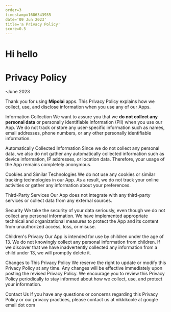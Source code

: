 ```yaml
---
order=3
timestamp=1686343935
date='09 Jun 2023'
title='a Privacy Policy'
score=0.5
---
```


# Hi hello
# Privacy Policy

-June 2023

Thank you for using **Mipolai** apps. This Privacy Policy explains how we collect, use, and disclose information when you use any of our Apps.

Information Collection
We want to assure you that we **do not collect any personal data** or personally identifiable information (PII) when you use our App. We do not track or store any user-specific information such as names, email addresses, phone numbers, or any other personally identifiable information.

Automatically Collected Information
Since we do not collect any personal data, we also do not gather any automatically collected information such as device information, IP addresses, or location data. Therefore, your usage of the App remains completely anonymous.

Cookies and Similar Technologies
We do not use any cookies or similar tracking technologies in our App. As a result, we do not track your online activities or gather any information about your preferences.

Third-Party Services
Our App does not integrate with any third-party services or collect data from any external sources.

Security
We take the security of your data seriously, even though we do not collect any personal information. We have implemented appropriate technical and organizational measures to protect the App and its content from unauthorized access, loss, or misuse.

Children's Privacy
Our App is intended for use by children under the age of 13. We do not knowingly collect any personal information from children. If we discover that we have inadvertently collected any information from a child under 13, we will promptly delete it.

Changes to This Privacy Policy
We reserve the right to update or modify this Privacy Policy at any time. Any changes will be effective immediately upon posting the revised Privacy Policy. We encourage you to review this Privacy Policy periodically to stay informed about how we collect, use, and protect your information.

Contact Us
If you have any questions or concerns regarding this Privacy Policy or our privacy practices, please contact us at nikkikoole at google email dot com

